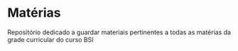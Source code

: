 # Matérias
Repositório dedicado a guardar materiais pertinentes a todas as matérias da grade curricular do curso BSI
